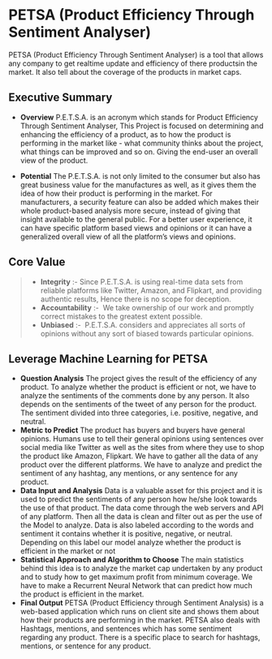 # PETSA (Product Efficiency Through Sentiment Analyser)

PETSA (Product Efficiency Through Sentiment Analyser) is a tool that allows any company to get realtime update and efficiency of there productsin the market. It also tell about the coverage of the products in market caps.

## Executive Summary

* <b>Overview</b>
P.E.T.S.A. is an acronym which stands for Product Efficiency Through Sentiment Analyser, This Project is focused on determining and enhancing the efficiency of a product, as to how the product is performing in the market like - what community thinks about the project, what things can be improved and so on. Giving the end-user an overall view of the product.

* <b>Potential</b>
The P.E.T.S.A. is not only limited to the consumer but also has great business value for the manufactures as well, as it gives them the idea of how their product is performing in the market.
For manufacturers, a security feature can also be added which makes their whole product-based analysis more secure, instead of giving that insight available to the general public.
For a better user experience, it can have specific platform based views and opinions or it can have a generalized overall view of all the platform’s views and opinions.

## Core Value

>* <b>Integrity</b>​ :- Since P.E.T.S.A. is using real-time data sets from reliable platforms like Twitter, Amazon, and Flipkart, and providing authentic results, Hence there is no scope for deception.
>* <b>Accountability</b> :- ​ We take ownership of our work and promptly correct mistakes to the greatest extent possible​.
>* <b>Unbiased</b> :- ​ P.E.T.S.A. considers and appreciates all sorts of opinions without any sort of biased towards particular opinions.

## Leverage Machine Learning for PETSA

* <b>Question Analysis</b>
The project gives the result of the efficiency of any product. To analyze whether the product is efficient or not, we have to analyze the sentiments of the comments done by any person. It also depends on the sentiments of the tweet of any person for the product. The sentiment divided into three categories, i.e. positive, negative, and neutral.
&nbsp;
* <b>Metric to Predict</b>
The product has buyers and buyers have general opinions. Humans use to tell their general opinions using sentences over social media like Twitter as well as the sites from where they use to shop the product like Amazon, Flipkart. We have to gather all the data of any product over the different platforms. We have to analyze and predict the sentiment of any hashtag, any mentions, or any sentence for any product.
&nbsp;
* <b>Data Input and Analysis</b>
Data is a valuable asset for this project and it is used to predict the sentiments of any person how he/she look towards the use of that product. The data come through the web servers and API of any platform. Then all the data is clean and filter out as per the use of the Model to analyze. Data is also labeled according to the words and sentiment it contains whether it is positive, negative, or neutral. Depending on this label our model  analyze whether the product is efficient in the market or not
&nbsp;
* <b>Statistical Approach and Algorithm to Choose</b>
The main statistics behind this idea is to analyze the market cap undertaken by any product and to study how to get maximum profit from minimum coverage. We have to make a Recurrent Neural Network that can predict how much the product is efficient in the market.
&nbsp;
* <b>Final Output</b>
PETSA (Product Efficiency through Sentiment Analysis) is a web-based application which runs on client site and shows them about how their products are performing in the market. PETSA also deals with Hashtags, mentions, and sentences which has some sentiment regarding any product. There is a specific place to search for hashtags, mentions, or sentence for any product.
